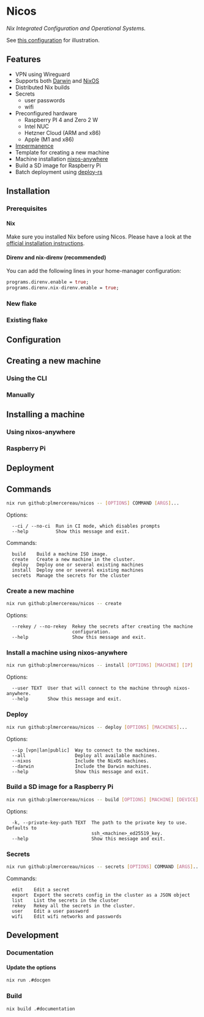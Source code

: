 # Nicos

_Nix Integrated Configuration and Operational Systems._

See [this configuration](https://github.com/plmercereau/nix-config) for illustration.

## Features

- VPN using Wireguard
- Supports both [Darwin](https://github.com/LnL7/nix-darwin) and [NixOS](https://nixos.org)
- Distributed Nix builds
- Secrets
  - user passwords
  - wifi
- Preconfigured hardware
  - Raspberry PI 4 and Zero 2 W
  - Intel NUC
  - Hetzner Cloud (ARM and x86)
  - Apple (M1 and x86)
- [Impermanence](https://github.com/nix-community/impermanence)
- Template for creating a new machine
- Machine installation [nixos-anywhere](https://github.com/nix-community/nixos-anywhere)
- Build a SD image for Raspberry Pi
- Batch deployment using [deploy-rs](https://github.com/serokell/deploy-rs)

## Installation

### Prerequisites

#### Nix

Make sure you installed Nix before using Nicos. Please have a look at the [official installation instructions](https://nixos.org/download#download-nix).

#### Direnv and nix-direnv (recommended)

You can add the following lines in your home-manager configuration:

```nix
programs.direnv.enable = true;
programs.direnv.nix-direnv.enable = true;
```

### New flake

<!--
You can use the CLI to create a new flake interactively:
```sh
nix run github:plmercereau/nicos -- init
``` -->

### Existing flake

## Configuration

<!--
- give details about the configuration options by feature
 -->

## Creating a new machine

### Using the CLI

### Manually

## Installing a machine

### Using nixos-anywhere

### Raspberry Pi

## Deployment

## Commands

```sh
nix run github:plmercereau/nicos -- [OPTIONS] COMMAND [ARGS]...
```

Options:

```
  --ci / --no-ci  Run in CI mode, which disables prompts
  --help          Show this message and exit.
```

Commands:

```
  build    Build a machine ISO image.
  create   Create a new machine in the cluster.
  deploy   Deploy one or several existing machines
  install  Deploy one or several existing machines
  secrets  Manage the secrets for the cluster
```

### Create a new machine

```sh
nix run github:plmercereau/nicos -- create
```

Options:

```
  --rekey / --no-rekey  Rekey the secrets after creating the machine
                        configuration.
  --help                Show this message and exit.
```

### Install a machine using nixos-anywhere

```sh
nix run github:plmercereau/nicos -- install [OPTIONS] [MACHINE] [IP]
```

Options:

```
  --user TEXT  User that will connect to the machine through nixos-anywhere.
  --help       Show this message and exit.
```

### Deploy

```sh
nix run github:plmercereau/nicos -- deploy [OPTIONS] [MACHINES]...
```

Options:

```
  --ip [vpn|lan|public]  Way to connect to the machines.
  --all                  Deploy all available machines.
  --nixos                Include the NixOS machines.
  --darwin               Include the Darwin machines.
  --help                 Show this message and exit.
```

### Build a SD image for a Raspberry Pi

```sh
nix run github:plmercereau/nicos -- build [OPTIONS] [MACHINE] [DEVICE]
```

Options:

```
  -k, --private-key-path TEXT  The path to the private key to use. Defaults to
                               ssh_<machine>_ed25519_key.
  --help                       Show this message and exit.
```

### Secrets

```sh
nix run github:plmercereau/nicos -- secrets [OPTIONS] COMMAND [ARGS]...
```

Commands:

```
  edit    Edit a secret
  export  Export the secrets config in the cluster as a JSON object
  list    List the secrets in the cluster
  rekey   Rekey all the secrets in the cluster.
  user    Edit a user password
  wifi    Edit wifi networks and passwords
```

## Development

### Documentation

#### Update the options

```sh
nix run .#docgen
```

### Build

```sh
nix build .#documentation
```
